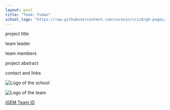 ```yaml
---
layout: post
title: "Team: Fudan"
school_logo: "https://raw.githubusercontent.com/coronin/ccic8/gh-pages/school-logo/fudan.svg"
---
```


project title

team leader

team members

project abstract

contact and links

![Logo of the school]()

![Logo of the team](https://raw.githubusercontent.com/coronin/ccic8/gh-pages/school-logo/fudan.svg)

[iGEM Team ID](https://igem.org/Team.cgi?id=3790)
